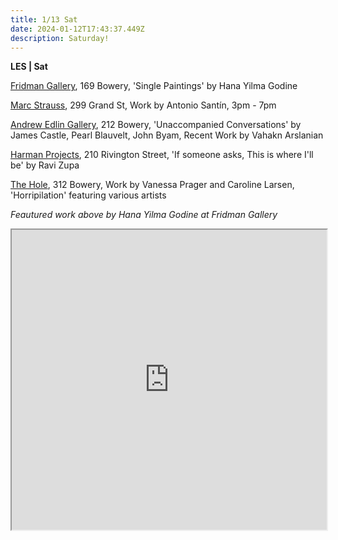 ```yaml
---
title: 1/13 Sat
date: 2024-01-12T17:43:37.449Z
description: Saturday!
---
```

**L﻿ES | Sat**

[Fridman Gallery](https://www.fridmangallery.com/hana-yilma-godine-single-paintings), 169 Bowery, 'Single Paintings' by Hana Yilma Godine

[Marc Strauss](https://www.marcstraus.com/exhibitions/antonio-santin-2024/), 299 Grand St, Work by Antonio Santín,  3pm - 7pm

[Andrew Edlin Gallery](https://www.edlingallery.com/exhibitions), 212 Bowery, 'Unaccompanied Conversations' by James Castle, Pearl Blauvelt, John Byam, Recent Work by Vahakn Arslanian

[Harman Projects](https://www.harmanprojects.com/exhibitions/64-ravi-zupa-if-someone-asks-this-is/), 210 Rivington Street, 'If someone asks, This is where I'll be' by Ravi Zupa

[T﻿he Hole](http://theholenyc.com/), 312 Bowery, Work by Vanessa Prager and Caroline Larsen, 'Horripilation' featuring various artists

*F﻿eautured work above by Hana Yilma Godine at Fridman Gallery*

<iframe src="https://www.google.com/maps/d/u/1/embed?mid=1twdA5cbiMN6LtSrSgKtovtjB44G8sdw&ehbc=2E312F" width="100%" height="480"></iframe>